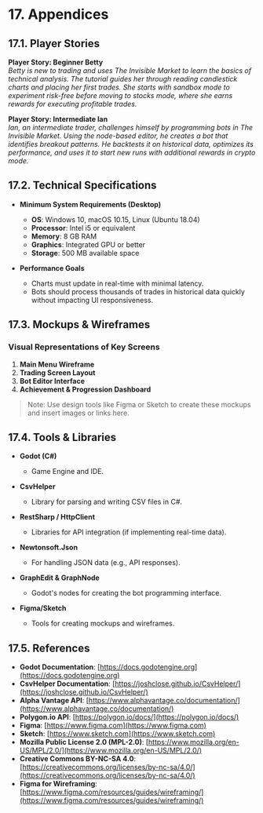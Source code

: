 # 17. Appendices

## 17.1. Player Stories

**Player Story: Beginner Betty**  
*Betty is new to trading and uses The Invisible Market to learn the basics of technical analysis. The tutorial guides her through reading candlestick charts and placing her first trades. She starts with sandbox mode to experiment risk-free before moving to stocks mode, where she earns rewards for executing profitable trades.*

**Player Story: Intermediate Ian**  
*Ian, an intermediate trader, challenges himself by programming bots in The Invisible Market. Using the node-based editor, he creates a bot that identifies breakout patterns. He backtests it on historical data, optimizes its performance, and uses it to start new runs with additional rewards in crypto mode.*

## 17.2. Technical Specifications

- **Minimum System Requirements (Desktop)**
  - **OS**: Windows 10, macOS 10.15, Linux (Ubuntu 18.04)
  - **Processor**: Intel i5 or equivalent
  - **Memory**: 8 GB RAM
  - **Graphics**: Integrated GPU or better
  - **Storage**: 500 MB available space

- **Performance Goals**
  - Charts must update in real-time with minimal latency.
  - Bots should process thousands of trades in historical data quickly without impacting UI responsiveness.

## 17.3. Mockups & Wireframes

### Visual Representations of Key Screens

1. **Main Menu Wireframe**
2. **Trading Screen Layout**
3. **Bot Editor Interface**
4. **Achievement & Progression Dashboard**

> Note: Use design tools like Figma or Sketch to create these mockups and insert images or links here.

## 17.4. Tools & Libraries

- **Godot (C#)**
  - Game Engine and IDE.

- **CsvHelper**
  - Library for parsing and writing CSV files in C#.

- **RestSharp / HttpClient**
  - Libraries for API integration (if implementing real-time data).

- **Newtonsoft.Json**
  - For handling JSON data (e.g., API responses).

- **GraphEdit & GraphNode**
  - Godot's nodes for creating the bot programming interface.

- **Figma/Sketch**
  - Tools for creating mockups and wireframes.

## 17.5. References

- **Godot Documentation**: [https://docs.godotengine.org](https://docs.godotengine.org)
- **CsvHelper Documentation**: [https://joshclose.github.io/CsvHelper/](https://joshclose.github.io/CsvHelper/)
- **Alpha Vantage API**: [https://www.alphavantage.co/documentation/](https://www.alphavantage.co/documentation/)
- **Polygon.io API**: [https://polygon.io/docs/](https://polygon.io/docs/)
- **Figma**: [https://www.figma.com](https://www.figma.com)
- **Sketch**: [https://www.sketch.com](https://www.sketch.com)
- **Mozilla Public License 2.0 (MPL-2.0)**: [https://www.mozilla.org/en-US/MPL/2.0/](https://www.mozilla.org/en-US/MPL/2.0/)
- **Creative Commons BY-NC-SA 4.0**: [https://creativecommons.org/licenses/by-nc-sa/4.0/](https://creativecommons.org/licenses/by-nc-sa/4.0/)
- **Figma for Wireframing**: [https://www.figma.com/resources/guides/wireframing/](https://www.figma.com/resources/guides/wireframing/)
